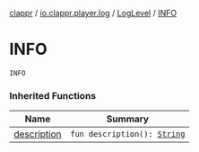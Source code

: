 [clappr](../../index.md) / [io.clappr.player.log](../index.md) / [LogLevel](index.md) / [INFO](.)

# INFO

`INFO`

### Inherited Functions

| Name | Summary |
|---|---|
| [description](description.md) | `fun description(): `[`String`](https://kotlinlang.org/api/latest/jvm/stdlib/kotlin/-string/index.html) |
